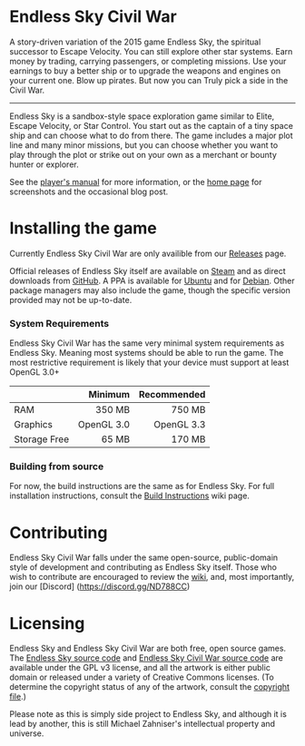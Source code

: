 # Endless Sky Civil War

A story-driven variation of the 2015 game Endless Sky, the spiritual successor to Escape Velocity. You can still explore other star systems. Earn money by trading, carrying passengers, or completing missions. Use your earnings to buy a better ship or to upgrade the weapons and engines on your current one. Blow up pirates. But now you can Truly pick a side in the Civil War.

------

Endless Sky is a sandbox-style space exploration game similar to Elite, Escape Velocity, or Star Control. You start out as the captain of a tiny space ship and can choose what to do from there. The game includes a major plot line and many minor missions, but you can choose whether you want to play through the plot or strike out on your own as a merchant or bounty hunter or explorer.

See the [player's manual](https://github.com/endless-sky/endless-sky/wiki/PlayersManual) for more information, or the [home page](https://endless-sky.github.io/) for screenshots and the occasional blog post.

# Installing the game
Currently Endless Sky Civil War are only availible from our [Releases](https://github.com/kikotheexile/Endless-Sky-Civil-War/releases) page.

Official releases of Endless Sky itself are available on [Steam](https://store.steampowered.com/app/404410/Endless_Sky/) and as direct downloads from [GitHub](https://github.com/endless-sky/endless-sky/releases). A PPA is available for [Ubuntu](https://launchpad.net/~mzahniser/+archive/ubuntu/endless-sky) and for [Debian](https://packages.debian.org/source/sid/endless-sky). Other package managers may also include the game, though the specific version provided may not be up-to-date.

### System Requirements
Endless Sky Civil War has the same very minimal system requirements as Endless Sky. Meaning most systems should be able to run the game. The most restrictive requirement is likely that your device must support at least OpenGL 3.0+

|| Minimum | Recommended |
|---|----:|----:|
|RAM | 350 MB | 750 MB |
|Graphics | OpenGL 3.0 | OpenGL 3.3 |
|Storage Free | 65 MB | 170 MB |

### Building from source
For now, the build instructions are the same as for Endless Sky. 
For full installation instructions, consult the [Build Instructions](https://github.com/endless-sky/endless-sky/wiki/BuildInstructions) wiki page.

# Contributing
Endless Sky Civil War falls under the same open-source, public-domain style of development and contributing as Endless Sky itself. Those who wish to contribute are encouraged to review the [wiki](https://github.com/endless-sky/endless-sky/wiki), and, most importantly, join our [Discord] (https://discord.gg/ND788CC)

# Licensing
Endless Sky and Endless Sky Civil War are both free, open source games. The [Endless Sky source code](https://github.com/endless-sky/endless-sky/) and [Endless Sky Civil War source code](https://github.com/kikotheexile/Endless-Sky-Civil-War) are available under the GPL v3 license, and all the artwork is either public domain or released under a variety of Creative Commons licenses. (To determine the copyright status of any of the artwork, consult the [copyright file](https://github.com/endless-sky/endless-sky/blob/master/copyright).)

Please note as this is simply side project to Endless Sky, and although it is lead by another, this is still Michael Zahniser's intellectual property and universe.

